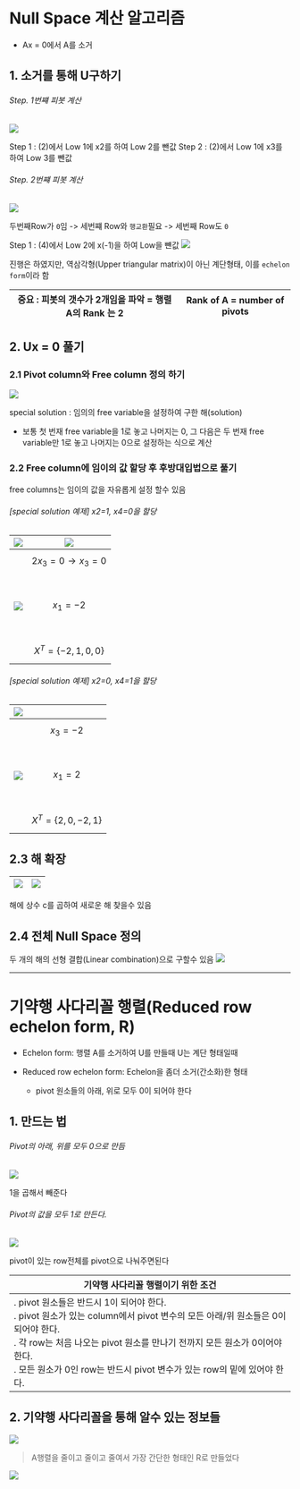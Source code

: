 # Null Space 계산 알고리즘 
- Ax = 0에서 A를 소거 

## 1. 소거를 통해 U구하기 

###### Step. 1번쨰 피봇 계산
![](http://cfile25.uf.tistory.com/image/26778933586E57E62F758E)

Step 1 : (2)에서 Low 1에 x2를 하여 Low 2를 뺀값
Step 2 : (2)에서 Low 1에 x3를 하여 Low 3를 뺀값

###### Step. 2번쨰 피봇 계산 
![](http://cfile10.uf.tistory.com/image/22762843586E59662A2345)

두번째Row가 `0`임 -> 세번쨰 Row와 `행교환`필요 -> 세번째 Row도 `0` 

Step 1 : (4)에서 Low 2에 x(-1)을 하여 Low을 뺸값 
![](http://cfile2.uf.tistory.com/image/2421764D586E5D9703BB70)

진행은 하였지만, 역삼각형(Upper triangular matrix)이 아닌 계단형태, 이를 `echelon form`이라 함

|중요 : 피봇의 갯수가 2개임을 파악 = 행렬 A의 Rank 는 2|Rank of A = number of pivots|
|-|-|

## 2. Ux = 0 풀기 

### 2.1 Pivot column와 Free column 정의 하기 

![](http://cfile27.uf.tistory.com/image/26400C4D58703B0B2B5E5D)

special solution : 임의의 free variable을 설정하여 구한 해(solution)
- 보통 첫 번재 free variable을 1로 놓고 나머지는 0, 그 다음은 두 번재 free variable만 1로 놓고 나머지는 0으로 설정하는 식으로 계산

### 2.2 Free column에 임이의 값 할당 후 후방대입법으로 풀기 

free columns는 임이의 값을 자유롭게 설정 할수 있음 

###### [special solution 예제] x2=1, x4=0을 할당

|![](http://cfile24.uf.tistory.com/image/24324939586FB3F72FBEA3)|![](http://cfile24.uf.tistory.com/image/21165643586FB59E2ED21C)|
|-|-|
|![](http://cfile26.uf.tistory.com/image/2119E64C586FB8BD14743C) |$$2x_3 = 0 \rightarrow x_3 = 0 $$ <br><br> $$x_1=-2 $$ <br><br> $$ X^T = \{-2,1,0,0\} $$ |

###### [special solution 예제] x2=0, x4=1을 할당

|![](http://cfile10.uf.tistory.com/image/2361F75058703AE13A6359)||
|-|-|
|![](http://cfile28.uf.tistory.com/image/211D713458703D8A21508F) | $$x_3=-2$$<br><br> $$x_1=2$$ <br><br> $$ X^T = \{2,0,-2,1\} $$ |



## 2.3 해 확장 
|![](http://cfile26.uf.tistory.com/image/2315A73C5870392306694E)|![](http://cfile22.uf.tistory.com/image/251CE43C5870467223FEA6)
|-|-|

해에 상수 c를 곱하여 새로운 해 찾을수 있음 

## 2.4 전체 Null Space 정의 
두 개의 해의 선형 결합(Linear combination)으로 구할수 있음 
![](http://cfile26.uf.tistory.com/image/2749AD38587049921E5A6B)

---

# 기약행 사다리꼴 행렬(Reduced row echelon form, R)
- Echelon form: 행렬 A를 소거하여 U를 만들때 U는 계단 형태일때 

- Reduced row echelon form: Echelon을 좀더 소거(간소화)한 형태 
    - pivot 원소들의 아래, 위로 모두 0이 되어야 한다


## 1. 만드는 법

###### Pivot의 아래, 위를 모두 0으로 만듬 

![](http://cfile10.uf.tistory.com/image/2260034E58F1119E063208)

1을 곱해서 빼준다 


###### Pivot의 값을 모두 1로 만든다. 
![](http://cfile3.uf.tistory.com/image/264EB94A58F111A60D4919)

pivot이 있는 row전체를 pivot으로 나눠주면된다


|기약행 사다리꼴 행렬이기 위한 조건|
|-|
|. pivot 원소들은 반드시 1이 되어야 한다. <br>. pivot 원소가 있는 column에서 pivot 변수의 모든 아래/위 원소들은 0이 되어야 한다. <br>. 각 row는 처음 나오는 pivot 원소를 만나기 전까지 모든 원소가 0이어야 한다.<br>. 모든 원소가 0인 row는 반드시 pivot 변수가 있는 row의 밑에 있어야 한다. |

## 2. 기약행 사다리꼴을 통해 알수 있는 정보들 
![](http://cfile9.uf.tistory.com/image/23176344587101B80F3147)

> A행렬을 줄이고 줄이고 줄여서 가장 간단한 형태인 R로 만들었다


![](http://cfile1.uf.tistory.com/image/242BAF3B587104F32D6FB5)

